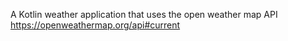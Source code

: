  A Kotlin weather application that uses the open weather map API https://openweathermap.org/api#current
